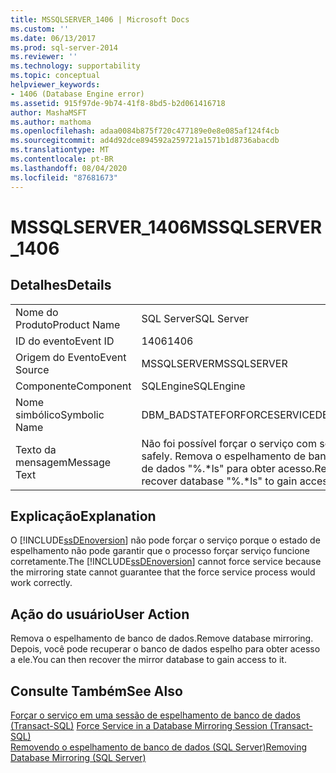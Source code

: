 ```yaml
---
title: MSSQLSERVER_1406 | Microsoft Docs
ms.custom: ''
ms.date: 06/13/2017
ms.prod: sql-server-2014
ms.reviewer: ''
ms.technology: supportability
ms.topic: conceptual
helpviewer_keywords:
- 1406 (Database Engine error)
ms.assetid: 915f97de-9b74-41f8-8bd5-b2d061416718
author: MashaMSFT
ms.author: mathoma
ms.openlocfilehash: adaa0084b875f720c477189e0e8e085af124f4cb
ms.sourcegitcommit: ad4d92dce894592a259721a1571b1d8736abacdb
ms.translationtype: MT
ms.contentlocale: pt-BR
ms.lasthandoff: 08/04/2020
ms.locfileid: "87681673"
---
```

# <a name="mssqlserver_1406"></a><span data-ttu-id="3f4eb-102">MSSQLSERVER_1406</span><span class="sxs-lookup"><span data-stu-id="3f4eb-102">MSSQLSERVER_1406</span></span>
    
## <a name="details"></a><span data-ttu-id="3f4eb-103">Detalhes</span><span class="sxs-lookup"><span data-stu-id="3f4eb-103">Details</span></span>  
  
|||  
|-|-|  
|<span data-ttu-id="3f4eb-104">Nome do Produto</span><span class="sxs-lookup"><span data-stu-id="3f4eb-104">Product Name</span></span>|<span data-ttu-id="3f4eb-105">SQL Server</span><span class="sxs-lookup"><span data-stu-id="3f4eb-105">SQL Server</span></span>|  
|<span data-ttu-id="3f4eb-106">ID do evento</span><span class="sxs-lookup"><span data-stu-id="3f4eb-106">Event ID</span></span>|<span data-ttu-id="3f4eb-107">1406</span><span class="sxs-lookup"><span data-stu-id="3f4eb-107">1406</span></span>|  
|<span data-ttu-id="3f4eb-108">Origem do Evento</span><span class="sxs-lookup"><span data-stu-id="3f4eb-108">Event Source</span></span>|<span data-ttu-id="3f4eb-109">MSSQLSERVER</span><span class="sxs-lookup"><span data-stu-id="3f4eb-109">MSSQLSERVER</span></span>|  
|<span data-ttu-id="3f4eb-110">Componente</span><span class="sxs-lookup"><span data-stu-id="3f4eb-110">Component</span></span>|<span data-ttu-id="3f4eb-111">SQLEngine</span><span class="sxs-lookup"><span data-stu-id="3f4eb-111">SQLEngine</span></span>|  
|<span data-ttu-id="3f4eb-112">Nome simbólico</span><span class="sxs-lookup"><span data-stu-id="3f4eb-112">Symbolic Name</span></span>|<span data-ttu-id="3f4eb-113">DBM_BADSTATEFORFORCESERVICE</span><span class="sxs-lookup"><span data-stu-id="3f4eb-113">DBM_BADSTATEFORFORCESERVICE</span></span>|  
|<span data-ttu-id="3f4eb-114">Texto da mensagem</span><span class="sxs-lookup"><span data-stu-id="3f4eb-114">Message Text</span></span>|<span data-ttu-id="3f4eb-115">Não foi possível forçar o serviço com segurança.</span><span class="sxs-lookup"><span data-stu-id="3f4eb-115">Unable to force service safely.</span></span> <span data-ttu-id="3f4eb-116">Remova o espelhamento de banco de dados e recupere o banco de dados "%.\*ls" para obter acesso.</span><span class="sxs-lookup"><span data-stu-id="3f4eb-116">Remove database mirroring and recover database "%.\*ls" to gain access.</span></span>|  
  
## <a name="explanation"></a><span data-ttu-id="3f4eb-117">Explicação</span><span class="sxs-lookup"><span data-stu-id="3f4eb-117">Explanation</span></span>  
 <span data-ttu-id="3f4eb-118">O [!INCLUDE[ssDEnoversion](../../includes/ssdenoversion-md.md)] não pode forçar o serviço porque o estado de espelhamento não pode garantir que o processo forçar serviço funcione corretamente.</span><span class="sxs-lookup"><span data-stu-id="3f4eb-118">The [!INCLUDE[ssDEnoversion](../../includes/ssdenoversion-md.md)] cannot force service because the mirroring state cannot guarantee that the force service process would work correctly.</span></span>  
  
## <a name="user-action"></a><span data-ttu-id="3f4eb-119">Ação do usuário</span><span class="sxs-lookup"><span data-stu-id="3f4eb-119">User Action</span></span>  
 <span data-ttu-id="3f4eb-120">Remova o espelhamento de banco de dados.</span><span class="sxs-lookup"><span data-stu-id="3f4eb-120">Remove database mirroring.</span></span> <span data-ttu-id="3f4eb-121">Depois, você pode recuperar o banco de dados espelho para obter acesso a ele.</span><span class="sxs-lookup"><span data-stu-id="3f4eb-121">You can then recover the mirror database to gain access to it.</span></span>  
  
## <a name="see-also"></a><span data-ttu-id="3f4eb-122">Consulte Também</span><span class="sxs-lookup"><span data-stu-id="3f4eb-122">See Also</span></span>  
 <span data-ttu-id="3f4eb-123">[Forçar o serviço em uma sessão de espelhamento de banco de dados &#40;Transact-SQL&#41;](../../database-engine/database-mirroring/force-service-in-a-database-mirroring-session-transact-sql.md) </span><span class="sxs-lookup"><span data-stu-id="3f4eb-123">[Force Service in a Database Mirroring Session &#40;Transact-SQL&#41;](../../database-engine/database-mirroring/force-service-in-a-database-mirroring-session-transact-sql.md) </span></span>  
 [<span data-ttu-id="3f4eb-124">Removendo o espelhamento de banco de dados &#40;SQL Server&#41;</span><span class="sxs-lookup"><span data-stu-id="3f4eb-124">Removing Database Mirroring &#40;SQL Server&#41;</span></span>](../../database-engine/database-mirroring/database-mirroring-sql-server.md)  
  
  
